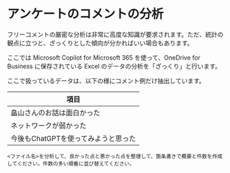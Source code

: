 # アンケートのコメントの分析

フリーコメントの厳密な分析は非常に高度な知識が要求されます。ただ、統計の観点に立つと、ざっくりとした傾向が分かればいい場合もあります。

ここでは Microsoft Copilot for Microsoft 365 を使って、OneDrive for Business に保存されている Excel のデータの分析を「ざっくり」と行います。


ここで扱っているデータは、以下の様にコメント例だけ抽出しています。

| 項目 |
| --- |
| 畠山さんのお話は面白かった |
| ネットワークが弱かった |
| 今後もChatGPTを使ってみようと思った |


```text
<ファイル名>を分析して、良かった点と悪かった点を整理して、箇条書きで概要と件数を作成してください。件数の多い順番に並び替えてください。
```